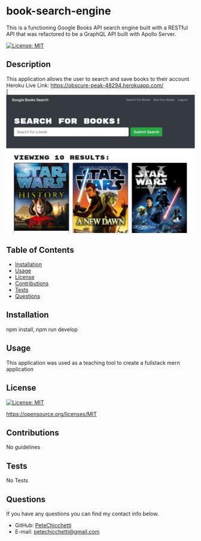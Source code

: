 # book-search-engine
This is a functioning Google Books API search engine built with a RESTful API that was refactored to be a GraphQL API built with Apollo Server.
  
[![License: MIT](https://img.shields.io/badge/License-MIT-yellow.svg)](https://opensource.org/licenses/MIT)
          
## Description

This application allows the user to search and save books to their account </br>
Heroku Live Link: https://obscure-peak-48294.herokuapp.com/ </br>
[![GoogleBooks Search Page](./client/public/googlebooks.png)
          
## Table of Contents

* [Installation](#installation)
* [Usage](#usage)
* [License](#license)
* [Contributions](#contributions)
* [Tests](#tests)
* [Questions](#questions)
          
## Installation

npm install, npm run develop
          
## Usage

This application was used as a teaching tool to create a fullstack mern application
          
## License

  
[![License: MIT](https://img.shields.io/badge/License-MIT-yellow.svg)](https://opensource.org/licenses/MIT)
  
https://opensource.org/licenses/MIT 
    
          
## Contributions

No guidelines
          
## Tests

No Tests
          
## Questions
If you have any questions you can find my contact info below.
* GitHub: [PeteChicchetti](https://github.com/PeteChicchetti)
* E-mail: petechicchetti@gmail.com